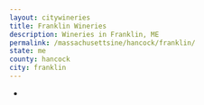 ```yaml
---
layout: citywineries
title: Franklin Wineries
description: Wineries in Franklin, ME
permalink: /massachusettsine/hancock/franklin/
state: me
county: hancock
city: franklin
---
```

-
